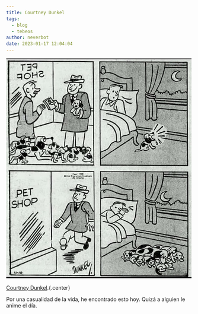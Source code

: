 ```yaml
---
title: Courtney Dunkel
tags:
  - blog
  - tebeos
author: neverbot
date: 2023-01-17 12:04:04
---
```



![Image](./courtney-dunkel/FmkX4LYWQAIn48c.jpeg)

[Courtney Dunkel](https://www.lambiek.net/artists/d/dunkel_courtney.htm).{.center}

Por una casualidad de la vida, he encontrado esto hoy. Quizá a alguien le anime el día.
